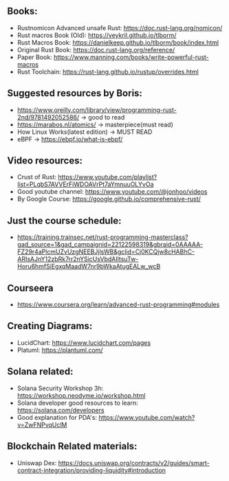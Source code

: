 
## Books:
  - Rustnomicon Advanced unsafe Rust: https://doc.rust-lang.org/nomicon/
  - Rust macros Book (Old): https://veykril.github.io/tlborm/
  - Rust Macros Book: https://danielkeep.github.io/tlborm/book/index.html
  - Original Rust Book: https://doc.rust-lang.org/reference/
  - Paper Book: https://www.manning.com/books/write-powerful-rust-macros
  - Rust Toolchain: https://rust-lang.github.io/rustup/overrides.html

## Suggested resources by Boris:
- https://www.oreilly.com/library/view/programming-rust-2nd/9781492052586/ -> good to read
- https://marabos.nl/atomics/ -> masterpiece(must read)
- How Linux Works(latest edition) -> MUST READ
- eBPF -> https://ebpf.io/what-is-ebpf/  

## Video resources:
  - Crust of Rust: https://www.youtube.com/playlist?list=PLqbS7AVVErFiWDOAVrPt7aYmnuuOLYvOa
  - Good youtube channel: https://www.youtube.com/@jonhoo/videos
  - By Google Course: https://google.github.io/comprehensive-rust/

## Just the course schedule:
  - https://training.trainsec.net/rust-programming-masterclass?gad_source=1&gad_campaignid=22122598319&gbraid=0AAAAA-FZ29r4aPlcmUZvUzgNEEBJjlsWB&gclid=Cj0KCQjw8cHABhC-ARIsAJnY12zbRk7rr2nYSicUsVbdAIltsuTw-Horu6hmfSiEgxqMaadW7nr9bWkaAtugEALw_wcB

## Courseera 
  - https://www.coursera.org/learn/advanced-rust-programming#modules

## Creating Diagrams:
- LucidChart: https://www.lucidchart.com/pages
- Platuml: https://plantuml.com/


## Solana related:
- Solana Security Workshop 3h: https://workshop.neodyme.io/workshop.html
- Solana developer good resources to learn: https://solana.com/developers
- Good explanation for PDA's: https://www.youtube.com/watch?v=ZwFNPvqUclM

## Blockchain Related materials:
- Uniswap Dex: https://docs.uniswap.org/contracts/v2/guides/smart-contract-integration/providing-liquidity#introduction
